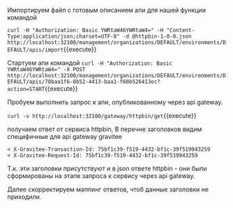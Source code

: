 Импортируем файл с готовым описанием апи для нашей функции командой

`curl -H "Authorization: Basic YWRtaW46YWRtaW4=" -H "Content-Type:application/json;charset=UTF-8" -d @httpbin-1-0-0.json    http://localhost:32100/management/organizations/DEFAULT/environments/DEFAULT/apis/import`{{execute}}

Стартуем апи командой
`curl -H "Authorization: Basic YWRtaW46YWRtaW4=" -X POST http://localhost:32100/management/organizations/DEFAULT/environments/DEFAULT/apis/70baa1f6-0b52-4413-baa1-f60b526413ec?action=START`{{execute}}

Пробуем выполнить запрос к апи, опубликованному через api gateway.

`curl -v http://localhost:32100/gateway/httpbin/get`{{execute}}

получаем ответ от сервиса httpbin, В перечне заголовков видим специфичные для api gateway gravitee

```
< X-Gravitee-Transaction-Id: 75bf1c39-f519-4432-bf1c-39f519943259
< X-Gravitee-Request-Id: 75bf1c39-f519-4432-bf1c-39f519943259
```
Т.к. эти заголовки присутствуют и в json ответе httpbin - они были сформированы на этапе запроса к сервису через api gateway.

Далее скорректируем маппинг ответов, чтоб данные заголовки не приходили.